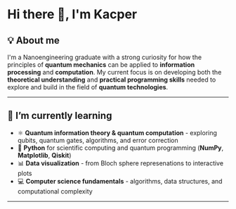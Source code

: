  # Hi there 👋, I'm Kacper 


 ## 💡 About me
I'm a Nanoengineering graduate with a strong curiosity for how the principles of **quantum mechanics** can be applied to **information processing** and **computation**. My current focus is on developing both the **theoretical understanding** and **practical programming skills** needed to explore and build in the field of **quantum technologies**.

---

## 🌱 I’m currently learning 
- ⚛ **Quantum information theory & quantum computation** - exploring qubits, quantum gates, algorithms, and error correction
- 🐍 **Python** for scientific computing and quantum programming (**NumPy**, **Matplotlib**, **Qiskit**)
- 📊 **Data visualization** - from Bloch sphere represenations to interactive plots
- 💻 **Computer science fundamentals** - algorithms, data structures, and computational complexity

---

<!-- ## 📫 How to Reach Me -->

<!--
**skcprr/skcprr** is a ✨ _special_ ✨ repository because its `README.md` (this file) appears on your GitHub profile.

Here are some ideas to get you started:

- 🔭 I’m currently working on ...
- 🌱 I’m currently learning ...
- 👯 I’m looking to collaborate on ...
- 🤔 I’m looking for help with ...
- 💬 Ask me about ...
- 📫 How to reach me: ...
- 😄 Pronouns: ...
- ⚡ Fun fact: ...
-->
